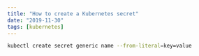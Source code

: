 ```yaml
---
title: "How to create a Kubernetes secret"
date: "2019-11-30"
tags: [kubernetes]
---
```


```sh
kubectl create secret generic name --from-literal=key=value
```
